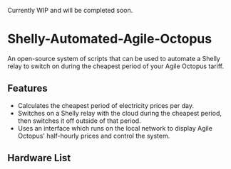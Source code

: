Currently WIP and will be completed soon.

# Shelly-Automated-Agile-Octopus
An open-source system of scripts that can be used to automate a Shelly relay to switch on during the cheapest period of your Agile Octopus tariff.

## Features
- Calculates the cheapest period of electricity prices per day.
- Switches on a Shelly relay with the cloud during the cheapest period, then switches it off outside of that period.
- Uses an interface which runs on the local network to display Agile Octopus' half-hourly prices and control the system.

## Hardware List




